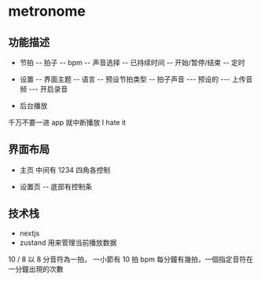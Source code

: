 # metronome

## 功能描述

- 节拍
  -- 拍子
  -- bpm
  -- 声音选择
  -- 已持续时间
  -- 开始/暂停/结束
  -- 定时

- 设置
  -- 界面主题
  -- 语言
  -- 预设节拍类型
  -- 拍子声音
  --- 预设的
  --- 上传音频
  --- 开启录音

- 后台播放

千万不要一进 app 就中断播放 I hate it

## 界面布局

- 主页
  中间有 1234 四角各控制

- 设置页
  -- 底部有控制条

## 技术栈

- nextjs
- zustand 用来管理当前播放数据

10 / 8
以 8 分音符為一拍， 一小節有 10 拍
bpm 每分鐘有幾拍，一個指定音符在一分鐘出現的次數

